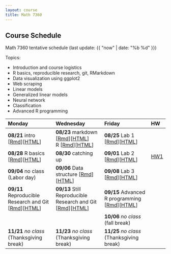 ```yaml
---
layout: course
title: Math 7360
---
```


## Course Schedule

Math 7360 tentative schedule
(last update: {{ "now" | date: "%b %d" }})

<!---->

Topics:

- Introduction and course logistics
- R basics, reproducible research, git, RMarkdown
- Data visualization using ggplot2
- Web scraping
- Linear models
- Generalized linear models
- Neural network
- Classification
- Advanced R programming


| Monday | Wednesday | Friday | HW |
|:-----------|:-----------|:------------|:---|
| **08/21** intro [[Rmd](../lectures/01-intro/intro.Rmd)][[HTML](../lectures/01-intro/intro.html)]  | **08/23** markdown [[Rmd](../lectures/02-Markdown/Markdown.Rmd)][[HTML](../lectures/02-Markdown/Markdown.html)] <br>  R [[Rmd](../lectures/03-R/R.Rmd)][[HTML](../lectures/03-R/R.html)]| **08/25** Lab 1 [[Rmd](../lectures/lab-01-preparations/lab_01_preparation.Rmd)][[HTML](../lectures/lab-01-preparations/lab_01_preparation.html)] | |
| **08/28** R basics [[Rmd](../lectures/04-R_cont/R_cont.Rmd)][[HTML](../lectures/04-R_cont/R_cont.html)]  | **08/30** catching up | **09/01** Lab 2 [[Rmd](../lectures/lab-02-Basics/lab_02_R_basics.Rmd)][[HTML](../lectures/lab-02-Basics/lab_02_R_basics.html)] |  [HW1](../HW/HW1/HW1_Fall_2023.pdf)|
|**09/04** no class (Labor day)| **09/06** Data structure [[Rmd](../lectures/06-Data_structure/Data_Structure.Rmd)][[HTML](../lectures/06-Data_structure/Data_Structure.html)]  | **09/08** Lab 3 [[Rmd](../lectures/lab-03-Functions/lab_03_Functions.Rmd)][[HTML](../lectures/lab-03-Functions/lab_03_Functions.html)] | 
| **09/11** Reproducible Research and Git [[Rmd](../lectures/05-Git/Git.Rmd)][[HTML](../lectures/05-Git/Git.html)] | **09/13** Still Reproducible Research and Git [[Rmd](../lectures/05-Git/Git.Rmd)][[HTML](../lectures/05-Git/Git.html)] | **09/15** Advanced R programming [[Rmd](../lectures/08-R_programming/advr.Rmd)][[HTML](../lectures/08-R_programming/advr.html)] | |
|  |  | **10/06** _no class_ (fall break) | |
| **11/21** _no class_ (Thanksgiving break) | **11/23** _no class_ (Thanksgiving break) | **11/25** _no class_ (Thanksgiving break) | |
